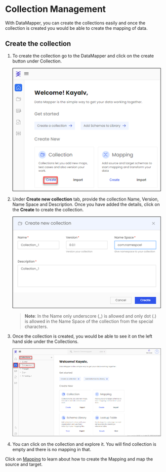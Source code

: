 # Collection Management

With DataMapper, you can create the collections easily and once the collection is created you would be able to create the mapping of data.

## Create the collection

1.  To create the collection go to the DataMapper and click on the create button under Collection.

    <div align="left">

    <img src="media/create-collection-1.png" alt="">

    </div>
2.  Under **Create new collection** tab, provide the collection Name, Version, Name Space and Description. Once you have added the details, click on the **Create** to create the collection.

    <div align="left">

    <img src="media/create-collection-2.png" alt="">

    </div>

    > **Note**: In the Name only underscore (\_) is allowed and only dot (.) is allowed in the Name Space of the collection from the special characters.
3.  Once the collection is created, you would be able to see it on the left hand side under the Collections.

    ![](media/created-collection.png)
4. You can click on the collection and explore it. You will find collection is empty and there is no mapping in that.

Click on [Mapping](Mapping.md) to learn about how to create the Mapping and map the source and target.
